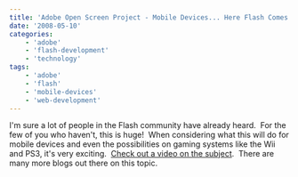```yaml
---
title: 'Adobe Open Screen Project - Mobile Devices... Here Flash Comes!'
date: '2008-05-10'
categories:
    - 'adobe'
    - 'flash-development'
    - 'technology'
tags:
    - 'adobe'
    - 'flash'
    - 'mobile-devices'
    - 'web-development'
---
```


I'm sure a lot of people in the Flash community have already heard.  For the few of you who haven't, this is huge!  When considering what this will do for mobile devices and even the possibilities on gaming systems like the Wii and PS3, it's very exciting.  [Check out a video on the subject](https://www.adobe.com/openscreenproject/developers/).  There are many more blogs out there on this topic.
